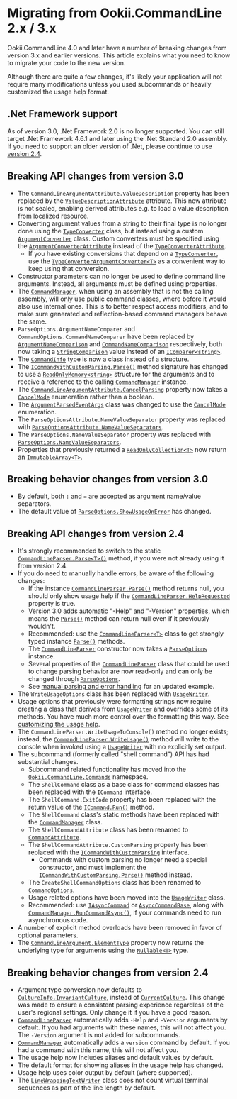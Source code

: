 # Migrating from Ookii.CommandLine 2.x / 3.x

Ookii.CommandLine 4.0 and later have a number of breaking changes from version 3.x and earlier
versions. This article explains what you need to know to migrate your code to the new version.

Although there are quite a few changes, it's likely your application will not require many
modifications unless you used subcommands or heavily customized the usage help format.

## .Net Framework support

As of version 3.0, .Net Framework 2.0 is no longer supported. You can still target .Net Framework
4.6.1 and later using the .Net Standard 2.0 assembly. If you need to support an older version of
.Net, please continue to use [version 2.4](https://github.com/SvenGroot/ookii.commandline/releases/tag/v2.4).

## Breaking API changes from version 3.0

- The `CommandLineArgumentAttribute.ValueDescription` property has been replaced by the
  [`ValueDescriptionAttribute`][] attribute. This new attribute is not sealed, enabling derived
  attributes e.g. to load a value description from localized resource.
- Converting argument values from a string to their final type is no longer done using the
  [`TypeConverter`][] class, but instead using a custom [`ArgumentConverter`][] class. Custom
  converters must be specified using the [`ArgumentConverterAttribute`][] instead of the
  [`TypeConverterAttribute`][].
  - If you have existing conversions that depend on a [`TypeConverter`][], use the
    [`TypeConverterArgumentConverter<T>`][] as a convenient way to keep using that conversion.
- Constructor parameters can no longer be used to define command line arguments. Instead, all
  arguments must be defined using properties.
- The [`CommandManager`][], when using an assembly that is not the calling assembly, will only use
  public command classes, where before it would also use internal ones. This is to better respect
  access modifiers, and to make sure generated and reflection-based command managers behave the
  same.
- `ParseOptions.ArgumentNameComparer` and `CommandOptions.CommandNameComparer` have been replaced by
  [`ArgumentNameComparison`][ArgumentNameComparison_1] and [`CommandNameComparison`][] respectively,
  both now taking a [`StringComparison`][] value instead of an [`IComparer<string>`][].
- The [`CommandInfo`][] type is now a class instead of a structure.
- The [`ICommandWithCustomParsing.Parse()`][] method signature has changed to use a
  [`ReadOnlyMemory<string>`][] structure for the arguments and to receive a reference to the calling
  [`CommandManager`][] instance.
- The [`CommandLineArgumentAttribute.CancelParsing`][] property now takes a [`CancelMode`][]
  enumeration rather than a boolean.
- The [`ArgumentParsedEventArgs`][] class was changed to use the [`CancelMode`][] enumeration.
- The `ParseOptionsAttribute.NameValueSeparator` property was replaced with
  [`ParseOptionsAttribute.NameValueSeparators`][].
- The `ParseOptions.NameValueSeparator` property was replaced with
  [`ParseOptions.NameValueSeparators`][].
- Properties that previously returned a [`ReadOnlyCollection<T>`][] now return an
  [`ImmutableArray<T>`][].

## Breaking behavior changes from version 3.0

- By default, both `:` and `=` are accepted as argument name/value separators.
- The default value of [`ParseOptions.ShowUsageOnError`][] has changed.

## Breaking API changes from version 2.4

- It's strongly recommended to switch to the static [`CommandLineParser.Parse<T>()`][] method, if you
  were not already using it from version 2.4.
- If you do need to manually handle errors, be aware of the following changes:
  - If the instance [`CommandLineParser.Parse()`][CommandLineParser.Parse()_2] method returns null, you should only show usage help
    if the [`CommandLineParser.HelpRequested`][] property is true.
  - Version 3.0 adds automatic "-Help" and "-Version" properties, which means the [`Parse()`][Parse()_6] method
    can return null even if it previously wouldn't.
  - Recommended: use the [`CommandLineParser<T>`][] class to get strongly typed instance [`Parse()`][Parse()_5]
    methods.
  - The [`CommandLineParser`][] constructor now takes a [`ParseOptions`][] instance.
  - Several properties of the [`CommandLineParser`][] class that could be used to change parsing behavior
    are now read-only and can only be changed through [`ParseOptions`][].
  - See [manual parsing and error handling](ParsingArguments.md#manual-parsing-and-error-handling)
    for an updated example.
- The `WriteUsageOptions` class has been replaced with [`UsageWriter`][].
- Usage options that previously were formatting strings now require creating a class that derives
  from [`UsageWriter`][] and overrides some of its methods. You have much more control over the
  formatting this way. See [customizing the usage help](UsageHelp.md#customizing-the-usage-help).
- The `CommandLineParser.WriteUsageToConsole()` method no longer exists; instead, the
  [`CommandLineParser.WriteUsage()`][] method will write to the console when invoked using a
  [`UsageWriter`][] with no explicitly set output.
- The subcommand (formerly called "shell command") API has had substantial changes.
  - Subcommand related functionality has moved into the [`Ookii.CommandLine.Commands`][] namespace.
  - The `ShellCommand` class as a base class for command classes has been replaced with the
    [`ICommand`][] interface.
  - The `ShellCommand.ExitCode` property has been replaced with the return value of the
    [`ICommand.Run()`][] method.
  - The `ShellCommand` class's static methods have been replaced with the [`CommandManager`][] class.
  - The `ShellCommandAttribute` class has been renamed to [`CommandAttribute`][].
  - The `ShellCommandAttribute.CustomParsing` property has been replaced with the
    [`ICommandWithCustomParsing`][] interface.
    - Commands with custom parsing no longer need a special constructor, and must implement the
      [`ICommandWithCustomParsing.Parse()`][] method instead.
  - The `CreateShellCommandOptions` class has been renamed to [`CommandOptions`][].
  - Usage related options have been moved into the [`UsageWriter`][] class.
  - Recommended: use [`IAsyncCommand`][] or [`AsyncCommandBase`][], along with
    [`CommandManager.RunCommandAsync()`][], if your commands need to run asynchronous code.
- A number of explicit method overloads have been removed in favor of optional parameters.
- The [`CommandLineArgument.ElementType`][] property now returns the underlying type for arguments
  using the [`Nullable<T>`][] type.

## Breaking behavior changes from version 2.4

- Argument type conversion now defaults to [`CultureInfo.InvariantCulture`][], instead of
  [`CurrentCulture`][]. This change was made to ensure a consistent parsing experience regardless of the
  user's regional settings. Only change it if you have a good reason.
- [`CommandLineParser`][] automatically adds `-Help` and `-Version` arguments by default. If you had
  arguments with these names, this will not affect you. The `-Version` argument is not added for
  subcommands.
- [`CommandManager`][] automatically adds a `version` command by default. If you had a command with
  this name, this will not affect you.
- The usage help now includes aliases and default values by default.
- The default format for showing aliases in the usage help has changed.
- Usage help uses color output by default (where supported).
- The [`LineWrappingTextWriter`][] class does not count virtual terminal sequences as part of the
  line length by default.

[`ArgumentConverter`]: https://www.ookii.org/docs/commandline-4.0/html/T_Ookii_CommandLine_Conversion_ArgumentConverter.htm
[`ArgumentConverterAttribute`]: https://www.ookii.org/docs/commandline-4.0/html/T_Ookii_CommandLine_Conversion_ArgumentConverterAttribute.htm
[`ArgumentParsedEventArgs`]: https://www.ookii.org/docs/commandline-4.0/html/T_Ookii_CommandLine_ArgumentParsedEventArgs.htm
[`AsyncCommandBase`]: https://www.ookii.org/docs/commandline-4.0/html/T_Ookii_CommandLine_Commands_AsyncCommandBase.htm
[`CancelMode`]: https://www.ookii.org/docs/commandline-4.0/html/T_Ookii_CommandLine_CancelMode.htm
[`CommandAttribute`]: https://www.ookii.org/docs/commandline-4.0/html/T_Ookii_CommandLine_Commands_CommandAttribute.htm
[`CommandInfo`]: https://www.ookii.org/docs/commandline-4.0/html/T_Ookii_CommandLine_Commands_CommandInfo.htm
[`CommandLineArgument.ElementType`]: https://www.ookii.org/docs/commandline-4.0/html/P_Ookii_CommandLine_CommandLineArgument_ElementType.htm
[`CommandLineArgumentAttribute.CancelParsing`]: https://www.ookii.org/docs/commandline-4.0/html/P_Ookii_CommandLine_CommandLineArgumentAttribute_CancelParsing.htm
[`CommandLineParser.HelpRequested`]: https://www.ookii.org/docs/commandline-4.0/html/P_Ookii_CommandLine_CommandLineParser_HelpRequested.htm
[`CommandLineParser.Parse<T>()`]: https://www.ookii.org/docs/commandline-4.0/html/M_Ookii_CommandLine_CommandLineParser_Parse__1.htm
[`CommandLineParser.WriteUsage()`]: https://www.ookii.org/docs/commandline-4.0/html/M_Ookii_CommandLine_CommandLineParser_WriteUsage.htm
[`CommandLineParser`]: https://www.ookii.org/docs/commandline-4.0/html/T_Ookii_CommandLine_CommandLineParser.htm
[`CommandLineParser<T>`]: https://www.ookii.org/docs/commandline-4.0/html/T_Ookii_CommandLine_CommandLineParser_1.htm
[`CommandManager.RunCommandAsync()`]: https://www.ookii.org/docs/commandline-4.0/html/Overload_Ookii_CommandLine_Commands_CommandManager_RunCommandAsync.htm
[`CommandManager`]: https://www.ookii.org/docs/commandline-4.0/html/T_Ookii_CommandLine_Commands_CommandManager.htm
[`CommandNameComparison`]: https://www.ookii.org/docs/commandline-4.0/html/P_Ookii_CommandLine_Commands_CommandOptions_CommandNameComparison.htm
[`CommandOptions`]: https://www.ookii.org/docs/commandline-4.0/html/T_Ookii_CommandLine_Commands_CommandOptions.htm
[`CultureInfo.InvariantCulture`]: https://learn.microsoft.com/dotnet/api/system.globalization.cultureinfo.invariantculture
[`CurrentCulture`]: https://learn.microsoft.com/dotnet/api/system.globalization.cultureinfo.currentculture
[`IAsyncCommand`]: https://www.ookii.org/docs/commandline-4.0/html/T_Ookii_CommandLine_Commands_IAsyncCommand.htm
[`ICommand.Run()`]: https://www.ookii.org/docs/commandline-4.0/html/M_Ookii_CommandLine_Commands_ICommand_Run.htm
[`ICommand`]: https://www.ookii.org/docs/commandline-4.0/html/T_Ookii_CommandLine_Commands_ICommand.htm
[`ICommandWithCustomParsing.Parse()`]: https://www.ookii.org/docs/commandline-4.0/html/M_Ookii_CommandLine_Commands_ICommandWithCustomParsing_Parse.htm
[`ICommandWithCustomParsing`]: https://www.ookii.org/docs/commandline-4.0/html/T_Ookii_CommandLine_Commands_ICommandWithCustomParsing.htm
[`IComparer<string>`]: https://learn.microsoft.com/dotnet/api/system.collections.generic.icomparer-1
[`ImmutableArray<T>`]: https://learn.microsoft.com/dotnet/api/system.collections.immutable.immutablearray-1
[`LineWrappingTextWriter`]: https://www.ookii.org/docs/commandline-4.0/html/T_Ookii_CommandLine_LineWrappingTextWriter.htm
[`Nullable<T>`]: https://learn.microsoft.com/dotnet/api/system.nullable-1
[`Ookii.CommandLine.Commands`]: https://www.ookii.org/docs/commandline-4.0/html/N_Ookii_CommandLine_Commands.htm
[`ParseOptions.NameValueSeparators`]: https://www.ookii.org/docs/commandline-4.0/html/P_Ookii_CommandLine_ParseOptions_NameValueSeparators.htm
[`ParseOptions.ShowUsageOnError`]: https://www.ookii.org/docs/commandline-4.0/html/P_Ookii_CommandLine_ParseOptions_ShowUsageOnError.htm
[`ParseOptions`]: https://www.ookii.org/docs/commandline-4.0/html/T_Ookii_CommandLine_ParseOptions.htm
[`ParseOptionsAttribute.NameValueSeparators`]: https://www.ookii.org/docs/commandline-4.0/html/P_Ookii_CommandLine_ParseOptionsAttribute_NameValueSeparators.htm
[`ReadOnlyCollection<T>`]: https://learn.microsoft.com/dotnet/api/system.collections.objectmodel.readonlycollection-1
[`ReadOnlyMemory<string>`]: https://learn.microsoft.com/dotnet/api/system.readonlymemory-1
[`StringComparison`]: https://learn.microsoft.com/dotnet/api/system.stringcomparison
[`TypeConverter`]: https://learn.microsoft.com/dotnet/api/system.componentmodel.typeconverter
[`TypeConverterArgumentConverter<T>`]: https://www.ookii.org/docs/commandline-4.0/html/T_Ookii_CommandLine_Conversion_TypeConverterArgumentConverter_1.htm
[`TypeConverterAttribute`]: https://learn.microsoft.com/dotnet/api/system.componentmodel.typeconverterattribute
[`UsageWriter`]: https://www.ookii.org/docs/commandline-4.0/html/T_Ookii_CommandLine_UsageWriter.htm
[`ValueDescriptionAttribute`]: https://www.ookii.org/docs/commandline-4.0/html/T_Ookii_CommandLine_ValueDescriptionAttribute.htm
[ArgumentNameComparison_1]: https://www.ookii.org/docs/commandline-4.0/html/P_Ookii_CommandLine_ParseOptions_ArgumentNameComparison.htm
[CommandLineParser.Parse()_2]: https://www.ookii.org/docs/commandline-4.0/html/Overload_Ookii_CommandLine_CommandLineParser_Parse.htm
[Parse()_5]: https://www.ookii.org/docs/commandline-4.0/html/Overload_Ookii_CommandLine_CommandLineParser_1_Parse.htm
[Parse()_6]: https://www.ookii.org/docs/commandline-4.0/html/Overload_Ookii_CommandLine_CommandLineParser_Parse.htm
